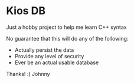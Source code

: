 # Kios DB
Just a hobby project to help me learn C++ syntax

No guarantee that this will do any of the following:
- Actually persist the data
- Provide any level of security
- Ever be an actual usable database

Thanks! :)
Johnny